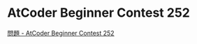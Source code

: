 AtCoder Beginner Contest 252
===

[問題 - AtCoder Beginner Contest 252](https://atcoder.jp/contests/abc252/tasks)
